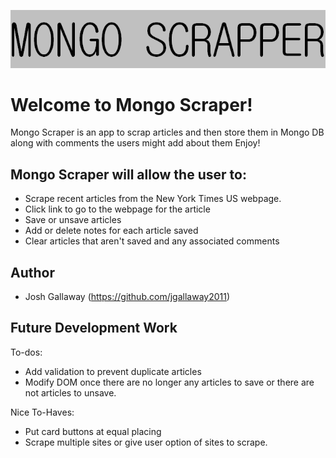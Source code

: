 ![Logo](public/images/mongoscraperlogo.PNG?raw=true "Title")

# Welcome to Mongo Scraper!

Mongo Scraper is an app to scrap articles and then store them in Mongo DB along with comments the users might add about them Enjoy!

## Mongo Scraper will allow the user to:
* Scrape recent articles from the New York Times US webpage.
* Click link to go to the webpage for the article
* Save or unsave articles
* Add or delete notes for each article saved
* Clear articles that aren't saved and any associated comments

## Author
* Josh Gallaway (https://github.com/jgallaway2011)

## Future Development Work

To-dos:
* Add validation to prevent duplicate articles
* Modify DOM once there are no longer any articles to save or there are not articles to unsave.

Nice To-Haves:
* Put card buttons at equal placing
* Scrape multiple sites or give user option of sites to scrape.
